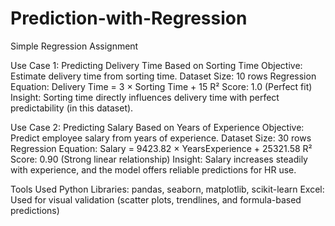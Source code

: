 # Prediction-with-Regression
Simple Regression Assignment


 Use Case 1: Predicting Delivery Time Based on Sorting Time
Objective: Estimate delivery time from sorting time.
Dataset Size: 10 rows
Regression Equation: Delivery Time = 3 × Sorting Time + 15
R² Score: 1.0 (Perfect fit)
Insight: Sorting time directly influences delivery time with perfect predictability (in this dataset).

Use Case 2: Predicting Salary Based on Years of Experience
Objective: Predict employee salary from years of experience.
Dataset Size: 30 rows
Regression Equation: Salary = 9423.82 × YearsExperience + 25321.58
R² Score: 0.90 (Strong linear relationship)
Insight: Salary increases steadily with experience, and the model offers reliable predictions for HR use.


Tools Used
Python Libraries: pandas, seaborn, matplotlib, scikit-learn
Excel: Used for visual validation (scatter plots, trendlines, and formula-based predictions)

